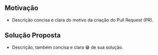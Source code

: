 ## Motivação
- Descrição concisa e clara do motivo da criação do Pull Request (PR).

## Solução Proposta

- Descrição, também concisa e clara :grin: de sua solução.
